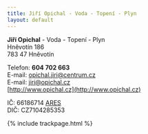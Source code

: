 ```yaml
---
title: Jiří Opichal - Voda - Topení - Plyn
layout: default
---
```


**Jiří Opichal**  -  Voda - Topení - Plyn  
Hněvotín 186  
783 47 Hněvotín

Telefon: **604 702 663**  
E-mail: [opichal.jiri@centrum.cz](mailto:Jiri%20Opichal%20-%20VODA-TOPENI-PLYN%20<opichal.jiri@centrum.cz>)  
E-mail: [jiri@opichal.cz](mailto:Jiri%20Opichal%20-%20VODA-TOPENI-PLYN%20<jiri@opichal.cz>)  
[http://www.opichal.cz](http://www.opichal.cz)

IČ: 66186714 [ARES](http://wwwinfo.mfcr.cz/cgi-bin/ares/darv_rzp.cgi?ico=66186714&xml=2&jazyk=cz)  
DIČ: CZ7104285353

{% include trackpage.html %}
